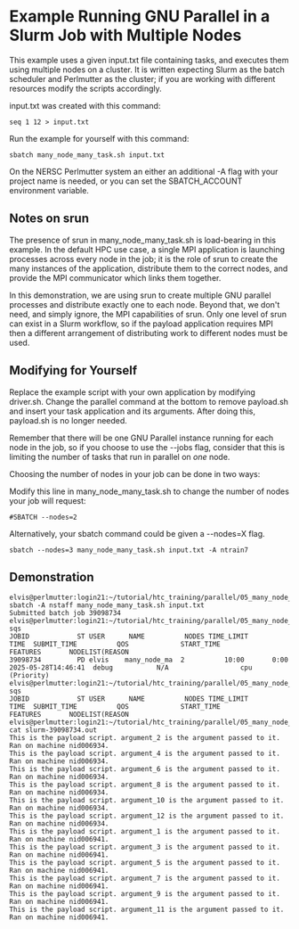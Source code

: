 
# Example Running GNU Parallel in a Slurm Job with Multiple Nodes

This example uses a given input.txt file containing tasks, and executes them
using multiple nodes on a cluster. It is written expecting Slurm as the batch
scheduler and Perlmutter as the cluster; if you are working with different
resources modify the scripts accordingly.

input.txt was created with this command:

    seq 1 12 > input.txt

Run the example for yourself with this command:

    sbatch many_node_many_task.sh input.txt

On the NERSC Perlmutter system an either an additional -A flag with your
project name is needed, or you can set the SBATCH_ACCOUNT environment variable.

## Notes on srun

The presence of srun in many_node_many_task.sh is load-bearing in this example.
In the default HPC use case, a single MPI application is launching processes
across every node in the job; it is the role of srun to create the many
instances of the application, distribute them to the correct nodes, and provide
the MPI communicator which links them together.

In this demonstration, we are using srun to create multiple GNU parallel
processes and distribute exactly one to each node. Beyond that, we don't need,
and simply ignore, the MPI capabilities of srun. Only one level of srun can
exist in a Slurm workflow, so if the payload application requires MPI then a
different arrangement of distributing work to different nodes must be used.

## Modifying for Yourself

Replace the example script with your own application by modifying driver.sh.
Change the parallel command at the bottom to remove payload.sh and insert your
task application and its arguments. After doing this, payload.sh is no longer
needed. 

Remember that there will be one GNU Parallel instance running for each node in
the job, so if you choose to use the --jobs flag, consider that this is
limiting the number of tasks that run in parallel on *one* node.

Choosing the number of nodes in your job can be done in two ways: 

Modify this line in many_node_many_task.sh to change the number of nodes your
job will request:

    #SBATCH --nodes=2

Alternatively, your sbatch command could be given a --nodes=X flag.

    sbatch --nodes=3 many_node_many_task.sh input.txt -A ntrain7

## Demonstration

    elvis@perlmutter:login21:~/tutorial/htc_training/parallel/05_many_node_many_task> sbatch -A nstaff many_node_many_task.sh input.txt 
    Submitted batch job 39098734
    elvis@perlmutter:login21:~/tutorial/htc_training/parallel/05_many_node_many_task> sqs
    JOBID            ST USER      NAME          NODES TIME_LIMIT       TIME  SUBMIT_TIME          QOS             START_TIME           FEATURES       NODELIST(REASON
    39098734         PD elvis    many_node_ma  2          10:00       0:00  2025-05-28T14:46:41  debug           N/A                  cpu            (Priority)     
    elvis@perlmutter:login21:~/tutorial/htc_training/parallel/05_many_node_many_task> sqs
    JOBID            ST USER      NAME          NODES TIME_LIMIT       TIME  SUBMIT_TIME          QOS             START_TIME           FEATURES       NODELIST(REASON
    elvis@perlmutter:login21:~/tutorial/htc_training/parallel/05_many_node_many_task> cat slurm-39098734.out 
    This is the payload script. argument_2 is the argument passed to it. Ran on machine nid006934.
    This is the payload script. argument_4 is the argument passed to it. Ran on machine nid006934.
    This is the payload script. argument_6 is the argument passed to it. Ran on machine nid006934.
    This is the payload script. argument_8 is the argument passed to it. Ran on machine nid006934.
    This is the payload script. argument_10 is the argument passed to it. Ran on machine nid006934.
    This is the payload script. argument_12 is the argument passed to it. Ran on machine nid006934.
    This is the payload script. argument_1 is the argument passed to it. Ran on machine nid006941.
    This is the payload script. argument_3 is the argument passed to it. Ran on machine nid006941.
    This is the payload script. argument_5 is the argument passed to it. Ran on machine nid006941.
    This is the payload script. argument_7 is the argument passed to it. Ran on machine nid006941.
    This is the payload script. argument_9 is the argument passed to it. Ran on machine nid006941.
    This is the payload script. argument_11 is the argument passed to it. Ran on machine nid006941.
